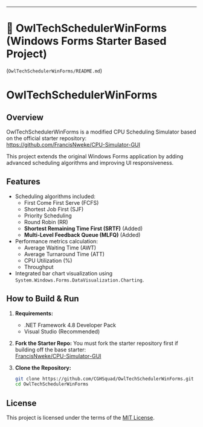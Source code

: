 
---

# 📘 OwlTechSchedulerWinForms (Windows Forms Starter Based Project)
(`OwlTechSchedulerWinForms/README.md`)

# OwlTechSchedulerWinForms

## Overview
OwlTechSchedulerWinForms is a modified CPU Scheduling Simulator based on the official starter repository:  
https://github.com/FrancisNweke/CPU-Simulator-GUI

This project extends the original Windows Forms application by adding advanced scheduling algorithms and improving UI responsiveness.

## Features
- Scheduling algorithms included:
  - First Come First Serve (FCFS)
  - Shortest Job First (SJF)
  - Priority Scheduling
  - Round Robin (RR)
  - **Shortest Remaining Time First (SRTF)** (Added)
  - **Multi-Level Feedback Queue (MLFQ)** (Added)
- Performance metrics calculation:
  - Average Waiting Time (AWT)
  - Average Turnaround Time (ATT)
  - CPU Utilization (%)
  - Throughput
- Integrated bar chart visualization using `System.Windows.Forms.DataVisualization.Charting`.

## How to Build & Run
1. **Requirements:**
   - .NET Framework 4.8 Developer Pack
   - Visual Studio (Recommended)

2. **Fork the Starter Repo:**
   You must fork the starter repository first if building off the base starter:  
   [FrancisNweke/CPU-Simulator-GUI](https://github.com/FrancisNweke/CPU-Simulator-GUI)

3. **Clone the Repository:**
   ```bash
   git clone https://github.com/CGHSquad/OwlTechSchedulerWinForms.git
   cd OwlTechSchedulerWinForms

## License

This project is licensed under the terms of the [MIT License](https://choosealicense.com/licenses/mit/).

